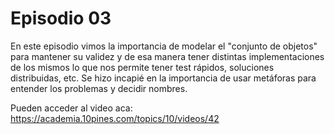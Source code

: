 # Episodio 03
En este episodio vimos la importancia de modelar el "conjunto de objetos" para mantener su validez y
de esa manera tener distintas implementaciones de los mismos lo que nos permite tener test rápidos, soluciones
distribuidas, etc.
Se hizo incapié en la importancia de usar metáforas para entender los problemas y decidir nombres.

Pueden acceder al video aca: https://academia.10pines.com/topics/10/videos/42

